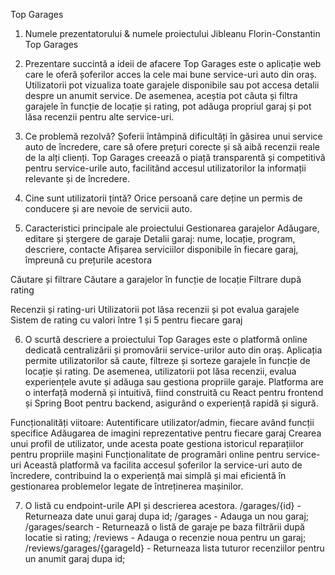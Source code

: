
Top Garages


1. Numele prezentatorului & numele proiectului
Jibleanu Florin-Constantin
Top Garages

2. Prezentare succintă a ideii de afacere
	Top Garages este o aplicație web care le oferă șoferilor acces la cele mai bune service-uri auto din oraș. Utilizatorii pot vizualiza toate garajele disponibile sau pot accesa detalii despre un anumit service. De asemenea, aceștia pot căuta și filtra garajele în funcție de locație și rating, pot adăuga propriul garaj și pot lăsa recenzii pentru alte service-uri.
3. Ce problemă rezolvă?
	Șoferii întâmpină dificultăți în găsirea unui service auto de încredere, care să ofere prețuri corecte și să aibă recenzii reale de la alți clienți. Top Garages creează o piață transparentă și competitivă pentru service-urile auto, facilitând accesul utilizatorilor la informații relevante și de încredere.
4. Cine sunt utilizatorii țintă?
	Orice persoană care deține un permis de conducere și are nevoie de servicii auto.
5. Caracteristici principale ale proiectului
Gestionarea garajelor
Adăugare, editare și ștergere de garaje
Detalii garaj: nume, locație, program, descriere, contacte
Afișarea serviciilor disponibile în fiecare garaj, împreună cu prețurile acestora

Căutare și filtrare
Căutare a garajelor în funcție de locație
Filtrare după rating

Recenzii și rating-uri
Utilizatorii pot lăsa recenzii și pot evalua garajele
Sistem de rating cu valori între 1 și 5 pentru fiecare garaj




6. O scurtă descriere a proiectului
	Top Garages este o platformă online dedicată centralizării și promovării service-urilor auto din oraș. Aplicația permite utilizatorilor să caute, filtreze și sorteze garajele în funcție de locație și rating. De asemenea, utilizatorii pot lăsa recenzii, evalua experiențele avute și adăuga sau gestiona propriile garaje.
Platforma are o interfață modernă și intuitivă, fiind construită cu React pentru frontend și Spring Boot pentru backend, asigurând o experiență rapidă și sigură.

Funcționalități viitoare:
Autentificare utilizator/admin, fiecare având funcții specifice
Adăugarea de imagini reprezentative pentru fiecare garaj
Crearea unui profil de utilizator, unde acesta poate gestiona istoricul reparațiilor pentru propriile mașini
Funcționalitate de programări online pentru service-uri
Această platformă va facilita accesul șoferilor la service-uri auto de încredere, contribuind la o experiență mai simplă și mai eficientă în gestionarea problemelor legate de întreținerea mașinilor.

7. O listă cu endpoint-urile API și descrierea acestora.
/garages/{id} - Returneaza date unui garaj dupa id;
/garages - Adauga un nou garaj;
/garages/search - Returnează o listă de garaje pe baza filtrării după locatie si rating;
/reviews - Adauga o recenzie noua pentru un garaj;
/reviews/garages/{garageId} - Returneaza lista tuturor recenziilor pentru un anumit garaj                                   				   dupa id;


